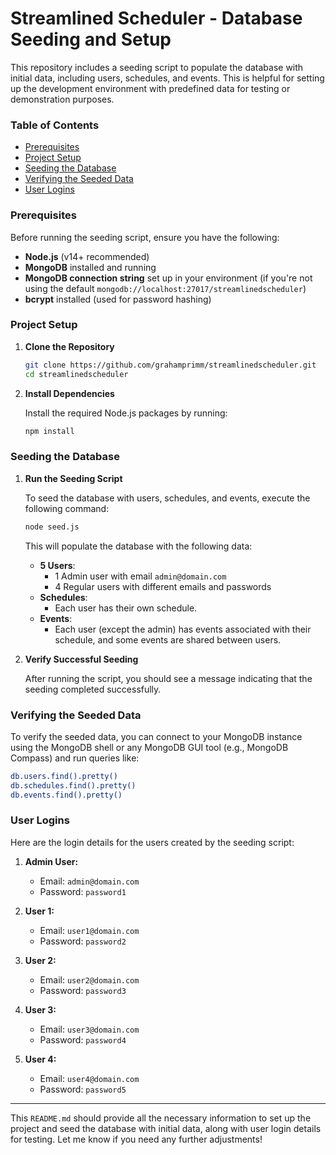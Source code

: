 
# Streamlined Scheduler - Database Seeding and Setup

This repository includes a seeding script to populate the database with initial data, including users, schedules, and events. This is helpful for setting up the development environment with predefined data for testing or demonstration purposes.

### Table of Contents

- [Prerequisites](#prerequisites)
- [Project Setup](#project-setup)
- [Seeding the Database](#seeding-the-database)
- [Verifying the Seeded Data](#verifying-the-seeded-data)
- [User Logins](#user-logins)

### Prerequisites

Before running the seeding script, ensure you have the following:

- **Node.js** (v14+ recommended)
- **MongoDB** installed and running
- **MongoDB connection string** set up in your environment (if you're not using the default `mongodb://localhost:27017/streamlinedscheduler`)
- **bcrypt** installed (used for password hashing)

### Project Setup

1. **Clone the Repository**

   ```bash
   git clone https://github.com/grahamprimm/streamlinedscheduler.git
   cd streamlinedscheduler
   ```
2. **Install Dependencies**

   Install the required Node.js packages by running:

   ```bash
   npm install
   ```

### Seeding the Database

1. **Run the Seeding Script**

   To seed the database with users, schedules, and events, execute the following command:

   ```bash
   node seed.js
   ```

   This will populate the database with the following data:

   - **5 Users**:
     - 1 Admin user with email `admin@domain.com`
     - 4 Regular users with different emails and passwords
   - **Schedules**:
     - Each user has their own schedule.
   - **Events**:
     - Each user (except the admin) has events associated with their schedule, and some events are shared between users.
2. **Verify Successful Seeding**

   After running the script, you should see a message indicating that the seeding completed successfully.

### Verifying the Seeded Data

To verify the seeded data, you can connect to your MongoDB instance using the MongoDB shell or any MongoDB GUI tool (e.g., MongoDB Compass) and run queries like:

```bash
db.users.find().pretty()
db.schedules.find().pretty()
db.events.find().pretty()
```

### User Logins

Here are the login details for the users created by the seeding script:

1. **Admin User:**

   - Email: `admin@domain.com`
   - Password: `password1`
2. **User 1:**

   - Email: `user1@domain.com`
   - Password: `password2`
3. **User 2:**

   - Email: `user2@domain.com`
   - Password: `password3`
4. **User 3:**

   - Email: `user3@domain.com`
   - Password: `password4`
5. **User 4:**

   - Email: `user4@domain.com`
   - Password: `password5`

---

This `README.md` should provide all the necessary information to set up the project and seed the database with initial data, along with user login details for testing. Let me know if you need any further adjustments!
